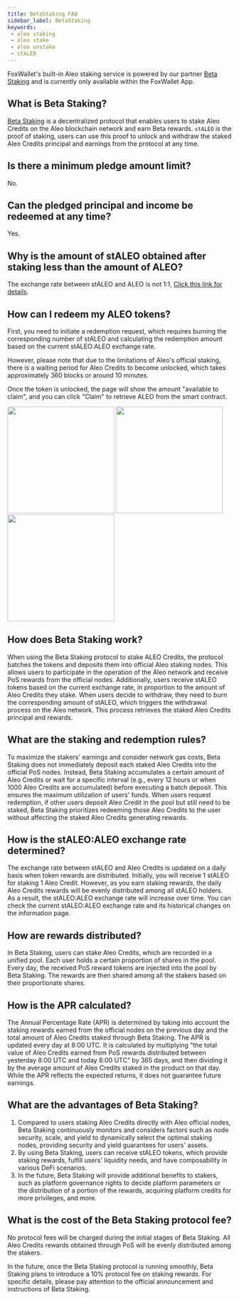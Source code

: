 ```yaml
---
title: BetaStaking FAQ
sidebar_label: BetaStaking
keywords:
 - aleo staking
 - aleo stake
 - aleo unstake 
 - stALEO
---
```


FoxWallet's built-in Aleo staking service is powered by our partner [Beta Staking](https://betastaking.com/) and is currently only available within the FoxWallet App.

## What is Beta Staking?
[Beta Staking](https://betastaking.com/) is a decentralized protocol that enables users to stake Aleo Credits on the Aleo blockchain network and earn Beta rewards. `stALEO` is the proof of staking, users can use this proof to unlock and withdraw the staked Aleo Credits principal and earnings from the protocol at any time.

## Is there a minimum pledge amount limit?
No.

## Can the pledged principal and income be redeemed at any time?
Yes.

## Why is the amount of stALEO obtained after staking less than the amount of ALEO?
The exchange rate between stALEO and ALEO is not 1:1, [Click this link for details](#how-is-the-staleoaleo-exchange-rate-determined).

## How can I redeem my ALEO tokens?
First, you need to initiate a redemption request, which requires burning the corresponding number of stALEO and calculating the redemption amount based on the current stALEO:ALEO exchange rate. 

However, please note that due to the limitations of Aleo's official staking, there is a waiting period for Aleo Credits to become unlocked, which takes approximately 360 blocks or around 10 minutes.  

Once the token is unlocked, the page will show the amount "available to claim", and you can click "Claim" to retrieve ALEO from the smart contract.

<img src="/img/docs/betastaking/unstake.webp" width="240" /> <img src="/img/docs/betastaking/unstake-req.webp" width="240" /> <img src="/img/docs/betastaking/unstake-claim.webp" width="240" />

## How does Beta Staking work?
When using the Beta Staking protocol to stake ALEO Credits, the protocol batches the tokens and deposits them into official Aleo staking nodes. This allows users to participate in the operation of the Aleo network and receive PoS rewards from the official nodes. Additionally, users receive stALEO tokens based on the current exchange rate, in proportion to the amount of Aleo Credits they stake. When users decide to withdraw, they need to burn the corresponding amount of stALEO, which triggers the withdrawal process on the Aleo network. This process retrieves the staked Aleo Credits principal and rewards.

## What are the staking and redemption rules?
To maximize the stakers' earnings and consider network gas costs, Beta Staking does not immediately deposit each staked Aleo Credits into the official PoS nodes. Instead, Beta Staking accumulates a certain amount of Aleo Credits or wait for a specific interval (e.g., every 12 hours or when 1000 Aleo Credits are accumulated) before executing a batch deposit. This ensures the maximum utilization of users' funds.
When users request redemption, if other users deposit Aleo Credit in the pool but still need to be staked, Beta Staking prioritizes redeeming those Aleo Credits to the user without affecting the staked Aleo Credits generating rewards.

## How is the stALEO:ALEO exchange rate determined?
The exchange rate between stALEO and Aleo Credits is updated on a daily basis when token rewards are distributed. Initially, you will receive 1 stALEO for staking 1 Aleo Credit. However, as you earn staking rewards, the daily Aleo Credits rewards will be evenly distributed among all stALEO holders. As a result, the stALEO:ALEO exchange rate will increase over time. You can check the current stALEO:ALEO exchange rate and its historical changes on the information page.

## How are rewards distributed?
In Beta Staking, users can stake Aleo Credits, which are recorded in a unified pool. Each user holds a certain proportion of shares in the pool. Every day, the received PoS reward tokens are injected into the pool by Beta Staking. The rewards are then shared among all the stakers based on their proportionate shares.

## How is the APR calculated?
The Annual Percentage Rate (APR) is determined by taking into account the staking rewards earned from the official nodes on the previous day and the total amount of Aleo Credits staked through Beta Staking. The APR is updated every day at 8:00 UTC. It is calculated by multiplying "the total value of Aleo Credits earned from PoS rewards distributed between yesterday 8:00 UTC and today 8:00 UTC" by 365 days, and then dividing it by the average amount of Aleo Credits staked in the product on that day. While the APR reflects the expected returns, it does not guarantee future earnings.

## What are the advantages of Beta Staking?
1. Compared to users staking Aleo Credits directly with Aleo official nodes, Beta Staking continuously monitors and considers factors such as node security, scale, and yield to dynamically select the optimal staking nodes, providing security and yield guarantees for users' assets.
2. By using Beta Staking, users can receive stALEO tokens, which provide staking rewards, fulfill users' liquidity needs, and have composability in various DeFi scenarios.
3. In the future, Beta Staking will provide additional benefits to stakers, such as platform governance rights to decide platform parameters or the distribution of a portion of the rewards, acquiring platform credits for more privileges, and more.

## What is the cost of the Beta Staking protocol fee?
No protocol fees will be charged during the initial stages of Beta Staking. All Aleo Credits rewards obtained through PoS will be evenly distributed among the stakers.  

In the future, once the Beta Staking protocol is running smoothly, Beta Staking plans to introduce a 10% protocol fee on staking rewards. For specific details, please pay attention to the official announcement and instructions of Beta Staking.
